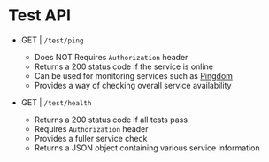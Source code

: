 # Test API
    
- GET | `/test/ping`
	- Does NOT Requires `Authorization` header
    - Returns a 200 status code if the service is online
    - Can be used for monitoring services such as [Pingdom](http://www.pingdom.com)
    - Provides a way of checking overall service availability
    
- GET | `/test/health`
    - Returns a 200 status code if all tests pass
    - Requires `Authorization` header
    - Provides a fuller service check
    - Returns a JSON object containing various service information